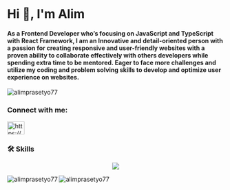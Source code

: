 <h1 align="stary">Hi 👋, I'm Alim</h1>
<h4 align="start">As a Frontend Developer who’s focusing on JavaScript and TypeScript with React Framework, I am an Innovative and detail-oriented person with a passion for creating responsive and user-friendly websites with a proven ability to collaborate effectively with others developers while spending extra time to be mentored. Eager to face more challenges and utilize my coding and problem solving skills to develop and optimize user experience on websites.</h4>

<p align="left"> <img src="https://komarev.com/ghpvc/?username=alimprasetyo77&label=Profile%20views&color=0e75b6&style=flat" alt="alimprasetyo77" /> </p>

<h3 align="left">Connect with me:</h3>
<p align="left">
<a href="https://linkedin.com/in/https://www.linkedin.com/in/alim-prasetyo-putra-sinambela-860a5b2b6/" target="blank"><img align="center" src="https://raw.githubusercontent.com/rahuldkjain/github-profile-readme-generator/master/src/images/icons/Social/linked-in-alt.svg" alt="https://www.linkedin.com/in/alim-prasetyo-putra-sinambela-860a5b2b6/" height="30" width="40" /></a>
</p>


<h3 align="left">🛠 Skills</h3>

<p align="center">
  <a href="https://skillicons.dev">
    <img src="https://skillicons.dev/icons?i=javascript,typescript,html,css,tailwindcss,bootstrap,react,vite,nextjs,figma,git,nodejs,express,mysql,postgresql,mongodb,postman,netlify,vercel" />
  </a>
</p>

<p><img align="left" src="https://github-readme-stats.vercel.app/api/top-langs?username=alimprasetyo77&show_icons=true&locale=en&layout=compact" alt="alimprasetyo77" /></p>

<p><img align="left" src="https://github-readme-streak-stats.herokuapp.com/?user=alimprasetyo77" alt="alimprasetyo77" /></p>


